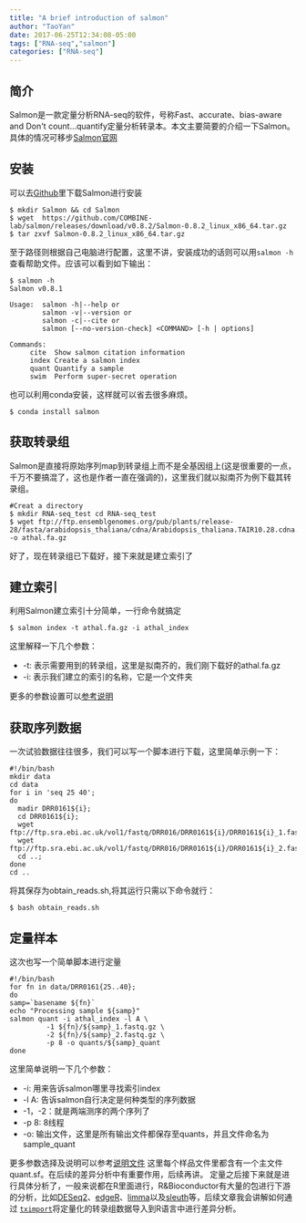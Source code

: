 ```yaml
---
title: "A brief introduction of salmon"
author: "TaoYan"
date: 2017-06-25T12:34:08-05:00
tags: ["RNA-seq","salmon"]
categories: ["RNA-seq"]
---
```


## 简介


Salmon是一款定量分析RNA-seq的软件，号称Fast、accurate、bias-aware and Don't count...quantify定量分析转录本。本文主要简要的介绍一下Salmon。具体的情况可移步[Salmon官网](https://combine-lab.github.io/salmon/)

<!--more-->

## 安装


可以去[Github](https://github.com/COMBINE-lab/salmon)里下载Salmon进行安装

```
$ mkdir Salmon && cd Salmon
$ wget  https://github.com/COMBINE-lab/salmon/releases/download/v0.8.2/Salmon-0.8.2_linux_x86_64.tar.gz
$ tar zxvf Salmon-0.8.2_linux_x86_64.tar.gz
```

至于路径则根据自己电脑进行配置，这里不讲，安装成功的话则可以用``salmon -h``查看帮助文件。应该可以看到如下输出：

```
$ salmon -h
Salmon v0.8.1

Usage:  salmon -h|--help or
        salmon -v|--version or
        salmon -c|--cite or
        salmon [--no-version-check] <COMMAND> [-h | options]

Commands:
     cite  Show salmon citation information
     index Create a salmon index
     quant Quantify a sample
     swim  Perform super-secret operation
```

也可以利用conda安装，这样就可以省去很多麻烦。

```
$ conda install salmon
```

## 获取转录组


Salmon是直接将原始序列map到转录组上而不是全基因组上(这是很重要的一点，千万不要搞混了，这也是作者一直在强调的)，这里我们就以拟南芥为例下载其转录组。

```
#Creat a directory 
$ mkdir RNA-seq_test cd RNA-seq_test
$ wget ftp://ftp.ensemblgenomes.org/pub/plants/release-28/fasta/arabidopsis_thaliana/cdna/Arabidopsis_thaliana.TAIR10.28.cdna.all.fa.gz -o athal.fa.gz
```
好了，现在转录组已下载好，接下来就是建立索引了

## 建立索引


利用Salmon建立索引十分简单，一行命令就搞定

```
$ salmon index -t athal.fa.gz -i athal_index
```

这里解释一下几个参数：

* -t: 表示需要用到的转录组，这里是拟南芥的，我们刚下载好的athal.fa.gz
* -i: 表示我们建立的索引的名称，它是一个文件夹

更多的参数设置可以[参考说明](http://salmon.readthedocs.io/en/latest/)

## 获取序列数据


一次试验数据往往很多，我们可以写一个脚本进行下载，这里简单示例一下：

```
#!/bin/bash
mkdir data
cd data
for i in 'seq 25 40';
do
  madir DRR0161${i};
  cd DRR0161${i};
  wget ftp://ftp.sra.ebi.ac.uk/vol1/fastq/DRR016/DRR0161${i}/DRR0161${i}_1.fastq.gz; 
  wget ftp://ftp.sra.ebi.ac.uk/vol1/fastq/DRR016/DRR0161${i}/DRR0161${i}_2.fastq.gz; 
  cd ..; 
done
cd .. 

```

将其保存为obtain_reads.sh,将其运行只需以下命令就行：

```
$ bash obtain_reads.sh
```

## 定量样本


这次也写一个简单脚本进行定量

```
#!/bin/bash
for fn in data/DRR0161{25..40};
do
samp=`basename ${fn}`
echo "Processing sample ${samp}"
salmon quant -i athal_index -l A \
         -1 ${fn}/${samp}_1.fastq.gz \
         -2 ${fn}/${samp}_2.fastq.gz \
         -p 8 -o quants/${samp}_quant
done 
```

这里简单说明一下几个参数：

* -i: 用来告诉salmon哪里寻找索引index
* -l A: 告诉salmon自行决定是何种类型的序列数据
* -1，-2：就是两端测序的两个序列了
* -p 8: 8线程
* -o: 输出文件，这里是所有输出文件都保存至quants，并且文件命名为sample_quant

更多参数选择及说明可以参考[说明文件](http://salmon.readthedocs.io/en/latest/)
这里每个样品文件里都含有一个主文件quant.sf。在后续的差异分析中有重要作用，后续再讲。
定量之后接下来就是进行具体分析了，一般来说都在R里面进行，R&Bioconductor有大量的包进行下游的分析，比如[DESeq2](https://bioconductor.org/packages/DESeq2)、[edgeR](https://bioconductor.org/packages/edgeR)、[limma](https://bioconductor.org/packages/limma)以及[sleuth](http://pachterlab.github.io/sleuth/)等，后续文章我会讲解如何通过 [``tximport``](http://bioconductor.org/packages/tximport)将定量化的转录组数据导入到R语言中进行差异分析。


